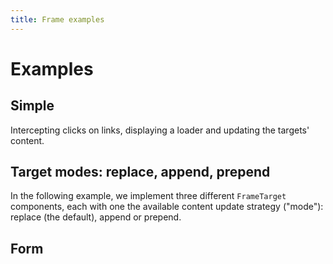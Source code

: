 ```yaml
---
title: Frame examples
---
```


# Examples

## Simple

Intercepting clicks on links, displaying a loader and updating the targets' content.

<PreviewPlayground
  :html="() => import('./stories/simple/app.twig')"
  :css="() => import('./stories/simple/app.css?raw')"
  :css-editor="false"
  :script="() => import('./stories/simple/app.js?raw')"
  />

## Target modes: replace, append, prepend

In the following example, we implement three different `FrameTarget` components, each with one the available content update strategy ("mode"): replace (the default), append or prepend.

<PreviewPlayground
  :html="() => import('./stories/modes/app.twig')"
  :script="() => import('./stories/modes/app.js?raw')"
  />

## Form

<PreviewPlayground
  :html="() => import('./stories/form/app.twig')"
  :css="() => import('./stories/simple/app.css?raw')"
  :css-editor="false"
  :script="() => import('./stories/form/app.js?raw')"
  />
